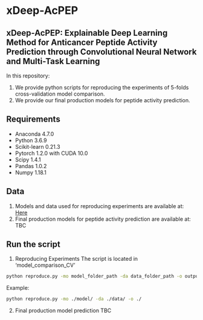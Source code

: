 # xDeep-AcPEP

## xDeep-AcPEP: Explainable Deep Learning Method for Anticancer Peptide Activity Prediction through Convolutional Neural Network and Multi-Task Learning
 
In this repository:
1. We provide python scripts for reproducing the experiments of 5-folds cross-validation model comparison.
2. We provide our final production models for peptide activity prediction.

## Requirements 
* Anaconda 4.7.0
* Python 3.6.9
* Scikit-learn 0.21.3
* Pytorch 1.2.0 with CUDA 10.0
* Scipy 1.4.1
* Pandas 1.0.2 
* Numpy 1.18.1

## Data
1. Models and data used for reproducing experiments are available at: [Here](https://drive.google.com/drive/folders/1DXHppIKO0vNqvpGrFAQyqnBodi3dr3fX?usp=sharing)
2. Final production models for peptide activity prediction are available at:
TBC

## Run the script
1. Reproducing Experiments
The script is located in ‘model_comparison_CV’
```bash
python reproduce.py -mo model_folder_path -da data_folder_path -o output_folder_path
```
Example:
```bash
python reproduce.py -mo ./model/ -da ./data/ -o ./
```

2. Final production model prediction
TBC


 

